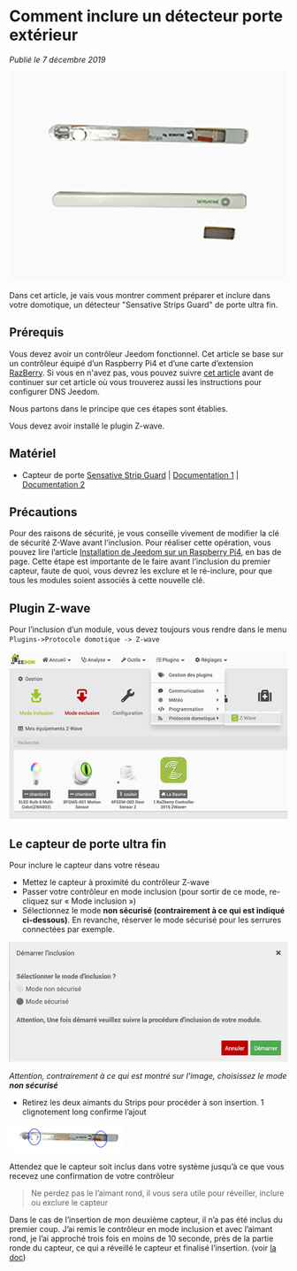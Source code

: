# Comment inclure un détecteur porte extérieur 

*Publié le 7 décembre 2019*

![un détecteur porte extérieur](Assets/images/sensative-strips-guard.png "sensative-strips-guard")

Dans cet article, je vais vous montrer comment préparer et inclure dans votre domotique, un détecteur "Sensative Strips Guard" de porte ultra fin.

## Prérequis
Vous devez avoir un contrôleur Jeedom fonctionnel. Cet article se base sur un contrôleur équipé d’un Raspberry Pi4 et d’une carte d’extension [RazBerry](https://z-wave.me/products/razberry/). Si vous en n'avez pas, vous pouvez suivre [cet article](../installation-jeedom) avant de continuer sur cet article où vous trouverez aussi les instructions pour configurer DNS Jeedom.

Nous partons dans le principe que ces étapes sont établies.

Vous devez avoir installé le plugin Z-wave.

## Matériel

* Capteur de porte [Sensative Strip Guard](https://sensative.com/sensors/strips-zwave/guard/) | [Documentation 1](Assets/pdf/Strips_Guard_French.pdf) | [Documentation 2](Assets/pdf/StripsGuard700manual-1.pdf)

## Précautions

Pour des raisons de sécurité, je vous conseille vivement de modifier la clé de sécurité Z-Wave avant l’inclusion. Pour réaliser cette opération, vous pouvez lire l’article [Installation de Jeedom sur un Raspberry Pi4](../installation-jeedom#modification-de-clé-de-sécurité), en bas de page. Cette étape est importante de le faire avant l’inclusion du premier capteur, faute de quoi, vous devrez les exclure et le ré-inclure, pour que tous les modules soient associés à cette nouvelle clé.

## Plugin Z-wave

Pour l’inclusion d’un module, vous devez toujours vous rendre dans le menu `Plugins->Protocole domotique -> Z-wave`

![Z-Wave include](Assets/images/jeedom-zwave-include-module.png "Z-wave include")

## Le capteur de porte ultra fin

Pour inclure le capteur dans votre réseau

* Mettez le capteur à proximité du contrôleur Z-wave
* Passer votre contrôleur en mode inclusion (pour sortir de ce mode, re-cliquez sur « Mode inclusion »)
* Sélectionnez le mode **non sécurisé (contrairement à ce qui est indiqué ci-dessous)**. En revanche, réserver le mode sécurisé pour les serrures connectées par exemple.


![Inclusion](Assets/images/jeedom-inclusion-securise.png "Inclusion")

*Attention, contrairement à ce qui est montré sur l'image, choisissez le mode **non sécurisé***

* Retirez les deux aimants du Strips pour procéder à son insertion. 1 clignotement long confirme l’ajout

![strip-gard](Assets/images/strip-gard.png "strip-gard")

Attendez que le capteur soit inclus dans votre système jusqu’à ce que vous recevez une confirmation de votre contrôleur

> Ne perdez pas le l’aimant rond, il vous sera utile pour réveiller, inclure ou exclure le capteur

Dans le cas de l’insertion de mon deuxième capteur, il n’a pas été inclus du premier coup. J’ai remis le contrôleur en mode inclusion et avec l’aimant rond, je l’ai approché trois fois en moins de 10 seconde, près de la partie ronde du capteur, ce qui a réveillé le capteur et finalisé l’insertion. (voir [la doc]((Assets/pdf/Strips_Guard_French.pdf)))

